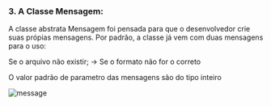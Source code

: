 <h3>3. A Classe Mensagem: </h3>

A classe abstrata Mensagem foi pensada para que o desenvolvedor crie suas própias mensagens.
Por padrão, a classe já vem com duas mensagens para o uso:

Se o arquivo não existir; ->
Se o formato não for o correto

O valor padrão de parametro das mensagens são do tipo inteiro

![message](https://user-images.githubusercontent.com/21208286/73620928-cd8ac200-4612-11ea-80af-495c7fa1fde3.jpg)


